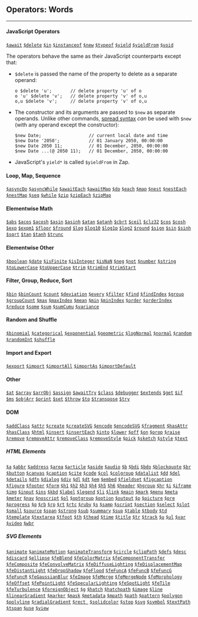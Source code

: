 ## Operators: Words

---

#### JavaScript Operators

[`$await`](https://developer.mozilla.org/en-US/docs/Web/JavaScript/Reference/Operators/await) [`$delete`](https://developer.mozilla.org/en-US/docs/Web/JavaScript/Reference/Operators/delete) [`$in`](https://developer.mozilla.org/en-US/docs/Web/JavaScript/Reference/Operators/in) [`$instanceof`](https://developer.mozilla.org/en-US/docs/Web/JavaScript/Reference/Operators/instanceof) [`$new`](https://developer.mozilla.org/en-US/docs/Web/JavaScript/Reference/Operators/new) [`$typeof`](https://developer.mozilla.org/en-US/docs/Web/JavaScript/Reference/Operators/typeof) [`$yield`](https://developer.mozilla.org/en-US/docs/Web/JavaScript/Reference/Operators/yield) [`$yieldFrom`](https://developer.mozilla.org/en-US/docs/Web/JavaScript/Reference/Operators/yield*) [`$void`](https://developer.mozilla.org/en-US/docs/Web/JavaScript/Reference/Operators/void)   

The operators behave the same as their JavaScript counterparts except that:

  * `$delete` is passed the name of the property to delete as a separate operand:

    ```
    o $delete 'u';       // delete property 'u' of o
    o 'u' $delete 'v';   // delete property 'v' of o,u
    o,u $delete 'v';     // delete property 'v' of o,u
    ```
  
  * The constructor and its arguments are passed to `$new` as separate operands. Unlike other commands, [spread syntax](?Spread) _can_ be used with `$new` (with any operand except the constructor):

    ```
    $new Date;                  // current local date and time
    $new Date '2050';           // 01 January 2050, 00:00:00
    $new Date 2050 11;          // 01 December, 2050, 00:00:00
    $new Date ...(@ 2050 11);   // 01 December, 2050, 00:00:00
    ```

  * JavaScript's `yield*` is called `$yieldFrom` in Zap.

#### Loop, Map, Sequence

[`$asyncDo`](?Generators#do-and-while) [`$asyncWhile`](?Generators#do-and-while) 
[`$awaitEach`](?Loops#async-loops) [`$awaitMap`](?Loops#async-loops)  [`$do`](?Generators#do-and-while) [`$each`](?Loops)  [`$map`](?Loops) [`$nest`](?Generators#nest) [`$nestEach`](?Loops#nested-loops) [`$nestMap`](?Loops#nested-loops) [`$seq`](?Generators#seq) [`$while`](?Generators#do-and-while) [`$zip`](?Generators#zip) [`$zipEach`](?Loops#zipped-loops) [`$zipMap`](?Loops#zipped-loops) 

#### Elementwise Math

[`$abs`](?Elementwise) [`$acos`](?Elementwise) [`$acosh`](?Elementwise) [`$asin`](?Elementwise) [`$asinh`](?Elementwise) [`$atan`](?Elementwise) [`$atanh`](?Elementwise) [`$cbrt`](?Elementwise) [`$ceil`](?Elementwise) [`$clz32`](?Elementwise) [`$cos`](?Elementwise) [`$cosh`](?Elementwise) [`$exp`](?Elementwise) [`$expm1`](?Elementwise) [`$floor`](?Elementwise) [`$fround`](?Elementwise) [`$log`](?Elementwise) [`$log10`](?Elementwise) [`$log1p`](?Elementwise)  [`$log2`](?Elementwise) [`$round`](?Elementwise) [`$sign`](?Elementwise) [`$sin`](?Elementwise) [`$sinh`](?Elementwise) [`$sqrt`](?Elementwise) [`$tan`](?Elementwise) [`$tanh`](?Elementwise) [`$trunc`](?Elementwise)

#### Elementwise Other

[`$boolean`](?Elementwise) [`$date`](?Elementwise) [`$isFinite`](?Elementwise) [`$isInteger`](?Elementwise) [`$isNaN`](?Elementwise) [`$neg`](?Elementwise) [`$not`](?Elementwise) [`$number`](?Elementwise) [`$string`](?Elementwise) [`$toLowerCase`](?Elementwise) [`$toUpperCase`](?Elementwise) [`$trim`](?Elementwise) [`$trimEnd`](?Elementwise) [`$trimStart`](?Elementwise)   

#### Filter, Group, Reduce, Sort

[`$bin`](?Order-and-Bin#bin)  [`$binCount`](?Order-and-Bin#bin) [`$count`](?Reduce#count) [`$deviation`](?Reduce#sum) [`$every`](?Reduce#every) [`$filter`](?Filter-and-Group#filter)  [`$find`](?Reduce#find) [`$findIndex`](?Reduce#find) [`$group`](?Filter-and-Group#group) [`$groupCount`](?Filter-and-Group#group) [`$max`](?Reduce#min) [`$maxIndex`](?Reduce#min) [`$mean`](?Reduce#sum) [`$min`](?Reduce#min) [`$minIndex`](?Reduce#min) [`$order`](?Order-and-Bin#order) [`$orderIndex`](?Order-and-Bin#order) [`$reduce`](?Reduce) [`$some`](?Reduce#every) [`$sum`](?Reduce#sum) [`$sumCumu`](?Reduce#sum-cumu) [`$variance`](?Reduce#sum)

#### Random and Shuffle
[`$binomial`](?Random-and-Shuffle#binomial) [`$categorical`](?Random-and-Shuffle#categorical) [`$exponential`](?Random-and-Shuffle#exponential) [`$geometric`](?Random-and-Shuffle#geometric) [`$logNormal`](?Random-and-Shuffle#log-normal) [`$normal`](?Random-and-Shuffle#normal) [`$random`](?Random-and-Shuffle#random) [`$randomInt`](?Random-and-Shuffle#random-int) [`$shuffle`](?Random-and-Shuffle#shuffle)

#### Import and Export
[`$export`](?Import-and-Export#export) [`$import`](?Import-and-Export#import) [`$importAll`](?Import-and-Export#import-all)  [`$importAs`](?Import-and-Export#import-as) [`$importDefault`](?Import-and-Export#import-default)

#### Other

[`$at`](?Get-Property#at) [`$array`](?Spread#array)  [`$arrObj`](?Tabular-Data#array-of-objects) [`$assign`](?Set-Property#copy-properties) [`$awaitTry`](?Errors) [`$class`](?Object-Oriented-Programming#extends-example) [`$debugger`](?Print-and-Debug#debugger) [`$extends`](?Object-Oriented-Programming#extends-example) [`$get`](?Get-Property#get) [`$if`](?Conditional) [`$ms`](?Print-and-Debug#ms) [`$objArr`](?Tabular-Data#object-of-arrays) [`$print`](?Print-and-Debug#print) [`$set`](?Set-Property#set) [`$throw`](?Errors) [`$to`](?Set-Property#to) [`$transpose`](?Tabular-Data#transpose) [`$try`](?Errors)

#### DOM

[`$addClass`](?DOM#add-class) [`$attr`](?DOM#attr) [`$create`](?DOM#create) [`$createSVG`](?DOM#create) [`$encode`](?DOM#encode) [`$encodeSVG`](?DOM#encode) [`$fragment`](?DOM#fragment) [`$hasAttr`](?DOM#has-attr) [`$hasClass`](?DOM#has-attr) [`$html`](?DOM#html) [`$insert`](?DOM#insert) [`$insertEach`](?DOM#insert-each) [`$into`](?DOM#into) [`$lower`](?DOM#lower) [`$off`](?DOM#on) [`$on`](?DOM#on) [`$prop`](?DOM#attr) [`$raise`](?DOM#lower) [`$remove`](?DOM#remove) [`$removeAttr`](?DOM#remove-attr) [`$removeClass`](?DOM#add-class) [`$removeStyle`](?DOM#remove-attr)  [`$pick`](?DOM#pick) [`$sketch`](?DOM#sketch) [`$style`](?DOM#attr) [`$text`](?DOM#html)

##### HTML Elements

[`$a`](?DOM#create-convenience) [`$abbr`](?DOM#create-convenience) [`$address`](?DOM#create-convenience) [`$area`](?DOM#create-convenience) [`$article`](?DOM#create-convenience) [`$aside`](?DOM#create-convenience) [`$audio`](?DOM#create-convenience) [`$b`](?DOM#create-convenience) [`$bdi`](?DOM#create-convenience) [`$bdo`](?DOM#create-convenience) [`$blockquote`](?DOM#create-convenience) [`$br`](?DOM#create-convenience) [`$button`](?DOM#create-convenience) [`$canvas`](?DOM#create-convenience) [`$caption`](?DOM#create-convenience) [`$cite`](?DOM#create-convenience) [`$code`](?DOM#create-convenience) [`$col`](?DOM#create-convenience) [`$colgroup`](?DOM#create-convenience) [`$datalist`](?DOM#create-convenience) [`$dd`](?DOM#create-convenience) [`$del`](?DOM#create-convenience) [`$details`](?DOM#create-convenience) [`$dfn`](?DOM#create-convenience) [`$dialog`](?DOM#create-convenience) [`$div`](?DOM#create-convenience) [`$dl`](?DOM#create-convenience) [`$dt`](?DOM#create-convenience) [`$em`](?DOM#create-convenience) [`$embed`](?DOM#create-convenience) [`$fieldset`](?DOM#create-convenience) [`$figcaption`](?DOM#create-convenience) [`$figure`](?DOM#create-convenience) [`$footer`](?DOM#create-convenience) [`$form`](?DOM#create-convenience) [`$h1`](?DOM#create-convenience) [`$h2`](?DOM#create-convenience) [`$h3`](?DOM#create-convenience) [`$h4`](?DOM#create-convenience) [`$h5`](?DOM#create-convenience) [`$h6`](?DOM#create-convenience) [`$header`](?DOM#create-convenience) [`$hgroup`](?DOM#create-convenience) [`$hr`](?DOM#create-convenience) [`$i`](?DOM#create-convenience) [`$iframe`](?DOM#create-convenience) [`$img`](?DOM#create-convenience) [`$input`](?DOM#create-convenience) [`$ins`](?DOM#create-convenience) [`$kbd`](?DOM#create-convenience) [`$label`](?DOM#create-convenience) [`$legend`](?DOM#create-convenience) [`$li`](?DOM#create-convenience) [`$link`](?DOM#create-convenience) [`$main`](?DOM#create-convenience) [`$mark`](?DOM#create-convenience) [`$menu`](?DOM#create-convenience) [`$meta`](?DOM#create-convenience) [`$meter`](?DOM#create-convenience) [`$nav`](?DOM#create-convenience) [`$noscript`](?DOM#create-convenience) [`$ol`](?DOM#create-convenience) [`$optgroup`](?DOM#create-convenience) [`$option`](?DOM#create-convenience) [`$output`](?DOM#create-convenience) [`$p`](?DOM#create-convenience) [`$picture`](?DOM#create-convenience) [`$pre`](?DOM#create-convenience) [`$progress`](?DOM#create-convenience) [`$q`](?DOM#create-convenience) [`$rb`](?DOM#create-convenience) [`$rp`](?DOM#create-convenience) [`$rt`](?DOM#create-convenience) [`$rtc`](?DOM#create-convenience) [`$ruby`](?DOM#create-convenience) [`$s`](?DOM#create-convenience) [`$samp`](?DOM#create-convenience) [`$script`](?DOM#create-convenience) [`$section`](?DOM#create-convenience) [`$select`](?DOM#create-convenience) [`$slot`](?DOM#create-convenience) [`$small`](?DOM#create-convenience) [`$source`](?DOM#create-convenience) [`$span`](?DOM#create-convenience) [`$strong`](?DOM#create-convenience) [`$sub`](?DOM#create-convenience) [`$summary`](?DOM#create-convenience) [`$sup`](?DOM#create-convenience) [`$table`](?DOM#create-convenience) [`$tbody`](?DOM#create-convenience) [`$td`](?DOM#create-convenience) [`$template`](?DOM#create-convenience) [`$textarea`](?DOM#create-convenience) [`$tfoot`](?DOM#create-convenience) [`$th`](?DOM#create-convenience) [`$thead`](?DOM#create-convenience) [`$time`](?DOM#create-convenience) [`$title`](?DOM#create-convenience) [`$tr`](?DOM#create-convenience) [`$track`](?DOM#create-convenience) [`$u`](?DOM#create-convenience) [`$ul`](?DOM#create-convenience) [`$var`](?DOM#create-convenience) [`$video`](?DOM#create-convenience) [`$wbr`](?DOM#create-convenience)

##### SVG Elements

[`$animate`](?DOM#create-convenience) [`$animateMotion`](?DOM#create-convenience) [`$animateTransform`](?DOM#create-convenience) [`$circle`](?DOM#create-convenience) [`$clipPath`](?DOM#create-convenience) [`$defs`](?DOM#create-convenience) [`$desc`](?DOM#create-convenience) [`$discard`](?DOM#create-convenience) [`$ellipse`](?DOM#create-convenience) [`$feBlend`](?DOM#create-convenience) [`$feColorMatrix`](?DOM#create-convenience) [`$feComponentTransfer`](?DOM#create-convenience) [`$feComposite`](?DOM#create-convenience) [`$feConvolveMatrix`](?DOM#create-convenience) [`$feDiffuseLighting`](?DOM#create-convenience) [`$feDisplacementMap`](?DOM#create-convenience) [`$feDistantLight`](?DOM#create-convenience) [`$feDropShadow`](?DOM#create-convenience) [`$feFlood`](?DOM#create-convenience) [`$feFuncA`](?DOM#create-convenience) [`$feFuncB`](?DOM#create-convenience) [`$feFuncG`](?DOM#create-convenience) [`$feFuncR`](?DOM#create-convenience) [`$feGaussianBlur`](?DOM#create-convenience) [`$feImage`](?DOM#create-convenience) [`$feMerge`](?DOM#create-convenience) [`$feMergeNode`](?DOM#create-convenience) [`$feMorphology`](?DOM#create-convenience) [`$feOffset`](?DOM#create-convenience) [`$fePointLight`](?DOM#create-convenience) [`$feSpecularLighting`](?DOM#create-convenience) [`$feSpotLight`](?DOM#create-convenience) [`$feTile`](?DOM#create-convenience) [`$feTurbulence`](?DOM#create-convenience) [`$foreignObject`](?DOM#create-convenience) [`$g`](?DOM#create-convenience) [`$hatch`](?DOM#create-convenience) [`$hatchpath`](?DOM#create-convenience) [`$image`](?DOM#create-convenience) [`$line`](?DOM#create-convenience) [`$linearGradient`](?DOM#create-convenience) [`$marker`](?DOM#create-convenience) [`$mask`](?DOM#create-convenience) [`$metadata`](?DOM#create-convenience) [`$mpath`](?DOM#create-convenience) [`$path`](?DOM#create-convenience) [`$pattern`](?DOM#create-convenience) [`$polygon`](?DOM#create-convenience) [`$polyline`](?DOM#create-convenience) [`$radialGradient`](?DOM#create-convenience) [`$rect `](?DOM#create-convenience) [`$solidcolor`](?DOM#create-convenience) [`$stop`](?DOM#create-convenience) [`$svg`](?DOM#create-convenience) [`$symbol`](?DOM#create-convenience) [`$textPath`](?DOM#create-convenience) [`$tspan`](?DOM#create-convenience) [`$use`](?DOM#create-convenience) [`$view`](?DOM#create-convenience)
